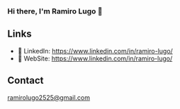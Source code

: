 ### Hi there, I'm Ramiro Lugo 👋

## Links
- :paperclip: LinkedIn: https://www.linkedin.com/in/ramiro-lugo/
- :paperclip: WebSite: https://www.linkedin.com/in/ramiro-lugo/

## Contact
ramirolugo2525@gmail.com
